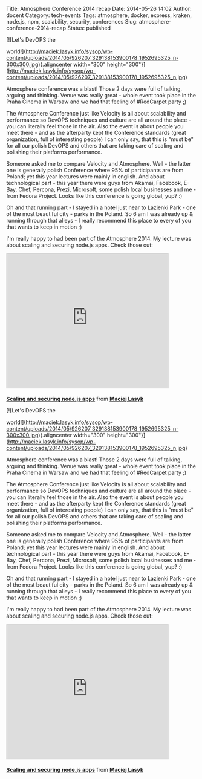 Title: Atmosphere Conference 2014 recap
Date: 2014-05-26 14:02
Author: docent
Category: tech-events
Tags: atmosphere, docker, express, kraken, node.js, npm, scalability, security, conferences
Slug: atmosphere-conference-2014-recap
Status: published

<!--:en-->[![Let's DevOPS the
world!](http://maciek.lasyk.info/sysop/wp-content/uploads/2014/05/926207_329138153900178_1952695325_n-300x300.jpg){.aligncenter
width="300"
height="300"}](http://maciek.lasyk.info/sysop/wp-content/uploads/2014/05/926207_329138153900178_1952695325_n.jpg)

Atmosphere conference was a blast! Those 2 days were full of talking,
arguing and thinking. Venue was really great - whole event took place in
the Praha Cinema in Warsaw and we had that feeling of \#RedCarpet party
;)

The Atmosphere Conference just like Velocity is all about scalability
and performance so DevOPS techniques and culture are all around the
place - you can literally feel those in the air. Also the event is about
people you meet there - and as the afterparty kept the Conference
standards (great organization, full of interesting people) I can only
say, that this is "must be" for all our polish DevOPS and others that
are taking care of scaling and polishing their platforms performance.

Someone asked me to compare Velocity and Atmosphere. Well - the latter
one is generally polish Conference where 95% of participants are from
Poland; yet this year lectures were mainly in english. And about
technological part - this year there were guys from Akamai, Facebook,
E-Bay, Chef, Percona, Prezi, Microsoft, some polish local businesses and
me - from Fedora Project. Looks like this conference is going global,
yup? :)

Oh and that running part - I stayed in a hotel just near to Lazienki
Park - one of the most beautiful city - parks in the Poland. So 6 am I
was already up & running through that alleys - I really recommend this
place to every of you that wants to keep in motion ;)

I'm really happy to had been part of the Atmosphere 2014. My lecture was
about scaling and securing node.js apps. Check those out:

<iframe src="http://www.slideshare.net/slideshow/embed_code/35127655" width="427" height="356" frameborder="0" marginwidth="0" marginheight="0" scrolling="no" style="border:1px solid #CCC; border-width:1px 1px 0; margin-bottom:5px; max-width: 100%;" allowfullscreen>
</iframe>

<div style="margin-bottom:5px">

**[Scaling and securing node.js
apps](https://www.slideshare.net/d0cent/scaling-and-securing-nodejs-apps-35127655 "Scaling and securing node.js apps")**
from **[Maciej Lasyk](http://www.slideshare.net/d0cent)**

</div>

<!--:--><!--:pl-->[![Let's DevOPS the
world!](http://maciek.lasyk.info/sysop/wp-content/uploads/2014/05/926207_329138153900178_1952695325_n-300x300.jpg){.aligncenter
width="300"
height="300"}](http://maciek.lasyk.info/sysop/wp-content/uploads/2014/05/926207_329138153900178_1952695325_n.jpg)

Atmosphere conference was a blast! Those 2 days were full of talking,
arguing and thinking. Venue was really great - whole event took place in
the Praha Cinema in Warsaw and we had that feeling of \#RedCarpet party
;)

The Atmosphere Conference just like Velocity is all about scalability
and performance so DevOPS techniques and culture are all around the
place - you can literally feel those in the air. Also the event is about
people you meet there - and as the afterparty kept the Conference
standards (great organization, full of interesting people) I can only
say, that this is "must be" for all our polish DevOPS and others that
are taking care of scaling and polishing their platforms performance.

Someone asked me to compare Velocity and Atmosphere. Well - the latter
one is generally polish Conference where 95% of participants are from
Poland; yet this year lectures were mainly in english. And about
technological part - this year there were guys from Akamai, Facebook,
E-Bay, Chef, Percona, Prezi, Microsoft, some polish local businesses and
me - from Fedora Project. Looks like this conference is going global,
yup? :)

Oh and that running part - I stayed in a hotel just near to Lazienki
Park - one of the most beautiful city - parks in the Poland. So 6 am I
was already up & running through that alleys - I really recommend this
place to every of you that wants to keep in motion ;)

I'm really happy to had been part of the Atmosphere 2014. My lecture was
about scaling and securing node.js apps. Check those out:

<iframe src="http://www.slideshare.net/slideshow/embed_code/35127655" width="427" height="356" frameborder="0" marginwidth="0" marginheight="0" scrolling="no" style="border:1px solid #CCC; border-width:1px 1px 0; margin-bottom:5px; max-width: 100%;" allowfullscreen>
</iframe>

<div style="margin-bottom:5px">

**[Scaling and securing node.js
apps](https://www.slideshare.net/d0cent/scaling-and-securing-nodejs-apps-35127655 "Scaling and securing node.js apps")**
from **[Maciej Lasyk](http://www.slideshare.net/d0cent)**

</div>

<!--:-->
